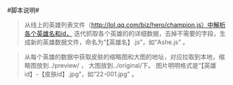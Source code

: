  
#脚本说明#

>从线上的英雄列表文件（http://lol.qq.com/biz/hero/champion.js）中解析各个英雄名和id，
迭代抓取各个英雄的的详细数据，去掉不需要的字段，生成新的英雄数据文件，命名为“【英雄名】.js”，如“Ashe.js” 。

>从每个英雄的数据中获取皮肤的缩略图和大图的地址，对应拉取到本地，缩略图放到../preview/ ， 大图放到../original/下。
图片明明格式是“【英雄id】-【皮肤id】.jpg”，如“22-001.jpg” 。
